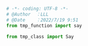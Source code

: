 
<BlogInfo id="871" title="1.导入时和运行时的比较" author="白日梦想猿" pv=0 read_times=0 pre_cost_time="0分9秒" category="类元编程" tag_list="['类元编程']" create_time="2022.07.19 09:51:24" update_time="2022.07.19 09:54:17" />

```python
# -*- coding: UTF-8 -*-                            
# @Author  ：LLL                         
# @Date    ：2022/7/19 9:51  
from tmp_function import say

from tmp_class import Say







```
